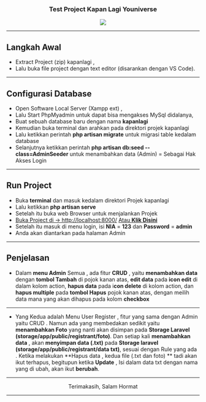 <h3 align="center">
Test Project Kapan Lagi Youniverse
</h3>
<p align="center"><img src="https://thejakartamarathon.com/wp-content/uploads/2018/10/kly.png"></p>

-----------------------

## Langkah Awal

- Extract Project (zip) kapanlagi ,
- Lalu buka file project dengan text editor (disarankan dengan VS Code).

-----------------------
## Configurasi Database

- Open Software Local Server (Xampp ext) ,
- Lalu Start PhpMyadmin untuk dapat bisa mengakses MySql didalanya,
- Buat sebuah database baru dengan nama  **kapanlagi**
- Kemudian buka terminal dan arahkan pada direktori projek kapanlagi
- Lalu ketikkan perintah **php artisan migrate** untuk migrasi table kedalam database
- Selanjutnya ketikkan perintah **php artisan db:seed --class=AdminSeeder** untuk menambahkan data (Admin) = Sebagai Hak Akses Login

-----------------------

## Run Project
- Buka **terminal** dan masuk kedalam direktori Projek kapanlagi
- Lalu ketikkan **php artisan serve** 
- Setelah itu buka web Browser untuk menjalankan Projek
- [Buka Project  di -> http://localhost:8000/](https://laravel.com/docs/routing)
<a href="http://localhost:8000/" target="_blank">Atau **Klik Disini**</a>
- Setelah itu masuk di menu login, isi **NIA** = **123** dan **Password** = **admin**
- Anda akan diantarkan pada halaman Admin 

-----------------------

## Penjelasan
- Dalam **menu Admin** Semua , ada fitur **CRUD**  , yaitu **menambahkan data** dengan **tombol Tambah** di pojok kanan atas, **edit data** pada **icon edit**  di dalam kolom action, **hapus data** pada i**con delete** di kolom action, dan **hapus multiple** pada **tombol Hapus**  pojok kanan atas, dengan meilih data mana yang akan dihapus pada kolom **checkbox**

-----------------------

- Yang Kedua adalah Menu User Register , fitur yang sama dengan Admin yaitu CRUD . 
Namun ada yang membedakan sedikit yaitu **menambahkan Foto** yang nanti akan disimpan pada **Storage Laravel (storage/app/public/registrant/foto)**.
Dan setiap kali **menambahkan data** , akan **menyimpan data (.txt)** pada **Storage laravel (storage/app/public/registrant/data txt)**, sesuai dengan Rule yang ada . 
Ketika melakukan **Hapus data , kedua file (.txt dan foto) ** tadi akan ikut terhapus, begitupun ketika **Update** , Isi dalam data txt dengan nama yang di ubah, akan ikut **berubah**.

-----------------------

<p align="center">Terimakasih, Salam Hormat</p>

-----------------------


